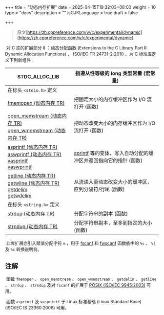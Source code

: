 +++
title = "动态内存扩展"
date = 2025-04-15T19:32:03+08:00
weight = 10
type = "docs"
description = ""
isCJKLanguage = true
draft = false

+++

> 原文[https://zh.cppreference.com/w/c/experimental/dynamic](https://zh.cppreference.com/w/c/experimental/dynamic)

​	对 C 库的扩展部分 II ：动态分配函数 (Extensions to the C Library Part II: Dynamic Allocation Functions) ， ISO/IEC TR 24731-2:2010 ，为 C 标准库定义下列新组件：

| __STDC_ALLOC_LIB__<br />                                   | 指遵从性等级的 long 类型常量 (宏常量)                        |
| ------------------------------------------------------------ | ------------------------------------------------------------ |
| 在标头 `<stdio.h>` 定义                                    |                                                              |
| [fmemopen (动态内存 TR)<br />](https://zh.cppreference.com/mwiki/index.php?title=c/experimental/dynamic/fmemopen&action=edit&redlink=1) | 把固定大小的内存缓冲区作为 I/O 流打开 (函数)                 |
| [open_memstream (动态内存 TR)<br />open_wmemstream (动态内存 TR)<br />](https://zh.cppreference.com/mwiki/index.php?title=c/experimental/dynamic/open_memstream&action=edit&redlink=1) | 把动态改变大小的内存缓冲区作为 I/O 流打开 (函数)             |
| [asprintf (动态内存 TR)<br />aswprintf (动态内存 TR)<br />vasprintf<br />vaswprintf<br />](https://zh.cppreference.com/w/c/experimental/dynamic/asprintf) | [sprintf](https://zh.cppreference.com/w/c/io/fprintf) 等的变体，写入自动分配的缓冲区并返回指向它的指针 (函数) |
| [getline (动态内存 TR)<br />getwline (动态内存 TR)<br />getdelim<br />getwdelim<br />](https://zh.cppreference.com/w/c/experimental/dynamic/getline) | 从流读入至动态改变大小的缓冲区，直到分隔符/行尾 (函数)       |
| 在标头 `<string.h>` 定义                                   |                                                              |
| [strdup (动态内存 TR)<br />](https://zh.cppreference.com/w/c/experimental/dynamic/strdup) | 分配字符串的副本 (函数)                                      |
| [strndup (动态内存 TR)<br />](https://zh.cppreference.com/w/c/experimental/dynamic/strndup) | 分配字符串副本，至多到指定的大小 (函数)                      |

​	此库扩展亦引入赋值分配字符 `m` ，用于 [fscanf](https://zh.cppreference.com/w/c/io/fscanf) 和 [fwscanf](https://zh.cppreference.com/w/c/io/fwscanf) 函数族中的 `%s` 、 `%[` 及 `%c` 转换说明符。

## 注解

​	函数 `fmemopen` 、 `open_memstream` 、 `open_wmemstream` 、 `getdelim` 、 `getline` 、 `strdup` 、 `strndup` 及对 `fscanf` 的扩展于 [POSIX (ISO/IEC 9945:2003)](http://pubs.opengroup.org/onlinepubs/9699919799/) 可用。

​	函数 `asprintf` 及 `vasprintf` 于 Linux 标准基础 (Linux Standard Base) (ISO/IEC IS 23360:2006) 可用。
